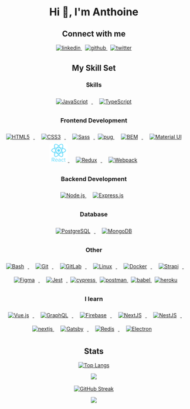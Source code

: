 <h1 align="center">Hi 👋, I'm Anthoine</h1>

<h2 align="center">Connect with me</h2>

<div align="center">
  <a href="https://linkedin.com/in/anthoine-saint-germain" target="_blank">
    <img src=https://img.shields.io/badge/linkedin-%231E77B5.svg?&style=for-the-badge&logo=linkedin&logoColor=white alt=linkedin style="margin-bottom: 5px;" />
  </a>
  &nbsp;
  <a href="https://github.com/AnthoineSG" target="_blank">
    <img src=https://img.shields.io/badge/github-%2324292e.svg?&style=for-the-badge&logo=github&logoColor=white alt=github style="margin-bottom: 5px;" />
  </a>
  &nbsp;
  <a href="https://twitter.com/Sekito_93" target="_blank">
    <img src=https://img.shields.io/badge/twitter-%2300acee.svg?&style=for-the-badge&logo=twitter&logoColor=white alt=twitter style="margin-bottom: 5px;" />
  </a>
</div>

<h2 align="center">My Skill Set</h2>

<h3 align="center">Skills</h3>
<div align="center">
  <a href="https://www.javascript.com/" target="_blank">
    <img style="margin: 10px" src="https://profilinator.rishav.dev/skills-assets/javascript-original.svg" alt="JavaScript" height="50" />
  </a>
  &nbsp;
  <a href="https://www.typescriptlang.org/" target="_blank">
    <img style="margin: 10px" src="https://profilinator.rishav.dev/skills-assets/typescript-original.svg" alt="TypeScript" height="50" />
  </a>
</div>

<h3 align="center">Frontend Development</h3>
<div align="center">  
  <a href="https://en.wikipedia.org/wiki/HTML5" target="_blank">
    <img style="margin: 10px" src="https://profilinator.rishav.dev/skills-assets/html5-original-wordmark.svg" alt="HTML5" height="50" />
  </a>
  &nbsp;
  <a href="https://www.w3schools.com/css/" target="_blank">
    <img style="margin: 10px" src="https://profilinator.rishav.dev/skills-assets/css3-original-wordmark.svg" alt="CSS3" height="50" />
  </a>
  &nbsp;
  <a href="https://sass-lang.com/" target="_blank">
    <img style="margin: 10px" src="https://profilinator.rishav.dev/skills-assets/sass-original.svg" alt="Sass" height="50" />
  </a>
  &nbsp;
  <a href="https://pugjs.org" target="_blank" rel="noreferrer">
    <img src="https://cdn.worldvectorlogo.com/logos/pug.svg" alt="pug" height="50"/>
  </a>
  &nbsp;
  <a href="http://getbem.com/" target="_blank">
    <img style="margin: 10px" src="https://profilinator.rishav.dev/skills-assets/bem.svg" alt="BEM" height="40" />
  </a>
  &nbsp;
  <a href="https://mui.com/" target="_blank">
    <img style="margin: 10px" src="https://profilinator.rishav.dev/skills-assets/mui.png" alt="Material UI" height="50" />
  </a>
  &nbsp;
  <a href="https://reactjs.org/" target="_blank" rel="noreferrer">
    <img src="https://raw.githubusercontent.com/devicons/devicon/master/icons/react/react-original-wordmark.svg" alt="react" height="50"/>
  </a>
  &nbsp;
  <a href="https://redux.js.org/" target="_blank">
    <img style="margin: 10px" src="https://profilinator.rishav.dev/skills-assets/redux-original.svg" alt="Redux" height="50" />
  </a>
  &nbsp;
  <a href="https://webpack.js.org/" target="_blank">
    <img style="margin: 10px" src="https://profilinator.rishav.dev/skills-assets/webpack-original.svg" alt="Webpack" height="50" />
  </a>
</div>

<h3 align="center">Backend Development</h3>
<div align="center">
  <a href="https://nodejs.org/" target="_blank">
    <img style="margin: 0px" src="https://profilinator.rishav.dev/skills-assets/nodejs-original-wordmark.svg" alt="Node.js" height="70" />
  </a>
  &nbsp;
  <a href="https://expressjs.com/" target="_blank">
    <img style="margin: 10px" src="https://profilinator.rishav.dev/skills-assets/express-original-wordmark.svg" alt="Express.js" height="50" />
  </a>
</div>

<h3 align="center">Database</h3>
<div align="center">  
  <a href="https://www.postgresql.org/" target="_blank">
    <img style="margin: 10px" src="https://profilinator.rishav.dev/skills-assets/postgresql-original-wordmark.svg" alt="PostgreSQL" height="50" />
  </a>
  &nbsp;
  <a href="https://www.mongodb.com/" target="_blank">
    <img style="margin: 10px" src="https://profilinator.rishav.dev/skills-assets/mongodb-original-wordmark.svg" alt="MongoDB" height="50" />
  </a>
</div>

<h3 align="center">Other</h3>
<div align="center">  
  <a href="https://www.gnu.org/software/bash/" target="_blank">
    <img style="margin: 10px" src="https://profilinator.rishav.dev/skills-assets/gnu_bash-icon.svg" alt="Bash" height="50" />
  </a>
  &nbsp;
  <a href="https://github.com/" target="_blank">
    <img style="margin: 10px" src="https://profilinator.rishav.dev/skills-assets/git-scm-icon.svg" alt="Git" height="50" />
  </a>
  &nbsp;
  <a href="https://about.gitlab.com/" target="_blank">
    <img style="margin: 10px" src="https://profilinator.rishav.dev/skills-assets/gitlab.svg" alt="GitLab" height="50" />
  </a>
  &nbsp;
  <a href="https://www.linux.org/" target="_blank">
    <img style="margin: 10px" src="https://profilinator.rishav.dev/skills-assets/linux-original.svg" alt="Linux" height="50" />
  </a>
  &nbsp;
  <a href="https://www.docker.com/" target="_blank">
    <img style="margin: 10px" src="https://profilinator.rishav.dev/skills-assets/docker-original-wordmark.svg" alt="Docker" height="50" />
  </a>
  &nbsp;
  <a href="https://www.strapi.io/" target="_blank">
    <img style="margin: 10px" src="https://profilinator.rishav.dev/skills-assets/strapi.svg" alt="Strapi" height="50" />
  </a>
  &nbsp;
  <a href="https://www.figma.com/" target="_blank">
    <img style="margin: 10px" src="https://profilinator.rishav.dev/skills-assets/figma-icon.svg" alt="Figma" height="50" />
  </a>
  &nbsp;
  <a href="https://www.jestjs.io/" target="_blank">
    <img style="margin: 10px" src="https://profilinator.rishav.dev/skills-assets/jest.svg" alt="Jest" height="50" />
  </a>
  &nbsp;
  <a href="https://www.cypress.io" target="_blank" rel="noreferrer">
    <img src="https://raw.githubusercontent.com/simple-icons/simple-icons/6e46ec1fc23b60c8fd0d2f2ff46db82e16dbd75f/icons/cypress.svg" alt="cypress" height="50"/>
  </a>
  &nbsp;
  <a href="https://postman.com" target="_blank" rel="noreferrer">
    <img src="https://www.vectorlogo.zone/logos/getpostman/getpostman-icon.svg" alt="postman" height="50"/>
  </a>
  &nbsp;
  <a href="https://babeljs.io/" target="_blank" rel="noreferrer">
    <img src="https://www.vectorlogo.zone/logos/babeljs/babeljs-icon.svg" alt="babel" height="50"/>
  </a>
  &nbsp;
  <a href="https://heroku.com" target="_blank" rel="noreferrer">
    <img src="https://www.vectorlogo.zone/logos/heroku/heroku-icon.svg" alt="heroku" height="50"/>
  </a>
</div>

<h3 align="center">I learn</h3>
<div align="center">
  <a href="https://vuejs.org/" target="_blank">
    <img style="margin: 10px" src="https://profilinator.rishav.dev/skills-assets/vuejs-original-wordmark.svg" alt="Vue.js" height="50" />
  </a>
  &nbsp;
  <a href="https://graphql.org/" target="_blank">
    <img style="margin: 10px" src="https://profilinator.rishav.dev/skills-assets/graphql.png" alt="GraphQL" height="50" />
  </a>
  &nbsp;
  <a href="https://firebase.google.com/" target="_blank">
    <img style="margin: 10px" src="https://profilinator.rishav.dev/skills-assets/firebase.png" alt="Firebase" height="50" />
  </a>
  &nbsp;
  <a href="https://nextjs.org/" target="_blank">
    <img style="margin: 10px" src="https://profilinator.rishav.dev/skills-assets/nextjs.png" alt="NextJS" height="50" />
  </a>
  &nbsp;
  <a href="https://nestjs.com/" target="_blank">
    <img style="margin: 10px" src="https://profilinator.rishav.dev/skills-assets/nestjs.svg" alt="NestJS" height="50" />
  </a>
  &nbsp;
  <a href="https://nextjs.org/" target="_blank" rel="noreferrer">
    <img src="https://cdn.worldvectorlogo.com/logos/nextjs-2.svg" alt="nextjs" height="50"/>
  </a>
  &nbsp;
  <a href="https://www.gatsbyjs.com/" target="_blank">
    <img style="margin: 10px" src="https://profilinator.rishav.dev/skills-assets/gatsby.png" alt="Gatsby" height="50" />
  </a>
  &nbsp;
  <a href="https://redis.io/" target="_blank">
    <img style="margin: 10px" src="https://profilinator.rishav.dev/skills-assets/redis-original-wordmark.svg" alt="Redis" height="50" />
  </a>
  &nbsp;
  <a href="https://www.electronjs.org/" target="_blank">
    <img style="margin: 10px" src="https://profilinator.rishav.dev/skills-assets/electron-original.svg" alt="Electron" height="50" />
  </a>
</div>

<h2 align="center">Stats</h2>
<div align="center">

[![Top Langs](https://github-readme-stats.vercel.app/api/top-langs/?username=AnthoineSG&layout=compact&theme=dark&text_color=fed96b&border_color=fed96b&bg_color=273136&hide_title=true&langs_count=10&)](https://github.com/anuraghazra/github-readme-stats)

  <!-- <img width="700"
    src="https://cr-ss-service.azurewebsites.net/api/ScreenShot?widget=summary&username=AnthoineSG&badges=3&show-avatar=false&style=--header-bg-color:%23000;--border-radius:10px"
  /> -->

<img width="700"
    src="https://cr-skills-chart-widget.azurewebsites.net/api/api?username=AnthoineSG&skills=JavaScript,TypeScript,CSS,HTML,PLpgSQL,EJS,Pug,SCSS,Shell,Vue,SAS,Python,PLSQL,JSON,SQL,JSon,ReactJS,NodeJS,Sequelize&bg=#273136&show-other-skills=true"
  />

[![GitHub Streak](https://streak-stats.demolab.com/?user=AnthoineSG&theme=dark&background=273136&ring=ffbf0059&fire=fed96b&sideNums=fed96b&currStreakLabel=fed96b&border=fed96b&stroke=ffbf0059)](https://git.io/streak-stats)

</div>

<div align="center">
  <img src="https://capsule-render.vercel.app/api?type=waving&color=gradient&height=70&section=footer&width=100"/>
</div>
